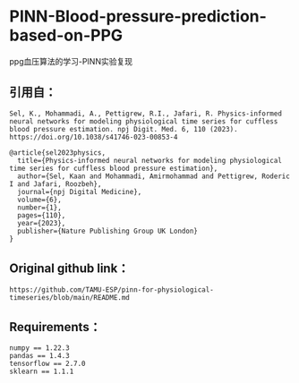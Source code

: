 # PINN-Blood-pressure-prediction-based-on-PPG
ppg血压算法的学习-PINN实验复现

## 引用自：
```
Sel, K., Mohammadi, A., Pettigrew, R.I., Jafari, R. Physics-informed neural networks for modeling physiological time series for cuffless blood pressure estimation. npj Digit. Med. 6, 110 (2023). https://doi.org/10.1038/s41746-023-00853-4
```

```
@article{sel2023physics,
  title={Physics-informed neural networks for modeling physiological time series for cuffless blood pressure estimation},
  author={Sel, Kaan and Mohammadi, Amirmohammad and Pettigrew, Roderic I and Jafari, Roozbeh},
  journal={npj Digital Medicine},
  volume={6},
  number={1},
  pages={110},
  year={2023},
  publisher={Nature Publishing Group UK London}
}
```

## Original github link：
```
https://github.com/TAMU-ESP/pinn-for-physiological-timeseries/blob/main/README.md
```

## Requirements：
```
numpy == 1.22.3
pandas == 1.4.3
tensorflow == 2.7.0
sklearn == 1.1.1
```

